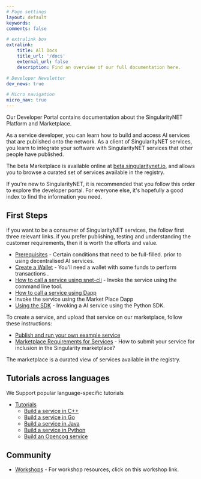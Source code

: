 ```yaml
---
# Page settings
layout: default
keywords:
comments: false

# extralink box
extralink:
    title: All Docs
    title_url: '/docs'
    external_url: false
    description: Find an overview of our full documentation here.

# Developer Newsletter
dev_news: true

# Micro navigation
micro_nav: true
---
```


Our Developer Portal contains documentation about the SingularityNET Platform and Marketplace.

As a service developer, you can learn how to build and access AI services that are published onto the network. As a client of SingularityNET services, you learn to integrate your software with SingularityNET services that other people have published.

The beta Marketplace is available online at [beta.singularitynet.io](http://beta.singularitynet.io), and allows you to browse a curated set of services available in the registry.

If you're new to SingularityNET, it is recommended that you follow this order to explore the developer portal. For everyone else, it's hopefully a good index to find the information you need.

## First Steps

if you want to be a consumer of SingularityNET services, the follow first three relevant links. if you prefer publishing, testing and understanding the customer requirements, then it is worth the efforts and value.

-   [Prerequisites](/docs/ai-developers/setupguide) - Certain conditions that need to be full-filled. prior to using decentralised AI services.
-   [Create a Wallet](/docs/ai-developers/create-a-wallet) - You'll need a wallet with some funds to perform transactions .
-   [How to call a service using snet-cli](/docs/ai-consumers/invoke-service-snet-cli) - Invoke the service using the command line tool.
-   [How to call a service using Dapp](/docs/ai-consumers/marketplace-service_invocation)
-   Invoke the service using the Market Place Dapp
-   [Using the SDK](/docs/ai-developers/sdk-tutorial) - Invoking a AI service using the Python SDK.

To create a service, and upload that service on our marketplace, follow these instructions:

-   [Publish and run your own example service](/tutorials/publish)
-   [Marketplace Requirements for Services](/docs/ai-developers/marketplace) - How to submit your service for inclusion in the Singularity marketplace?

The marketplace is a curated view of services available in the registry.

## Tutorials across languages

We Support popular language-specific tutorials

-   [Tutorials](/tutorials)
    -   [Build a service in C++](/tutorials/cpp)
    -   [Build a service in Go](/tutorials/go)
    -   [Build a service in Java](/tutorials/java)
    -   [Build a service in Python](/tutorials/python)
    -   [Build an Opencog service](/tutorials/opencog)

## Community

-   [Workshops](/workshops) - For workshop resources, click on this workshop link.
